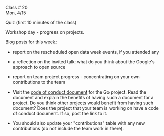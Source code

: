 
<div class="lecture2">
<div class="column_date">

Class # 20 <br>
Mon, 4/15

</div>

<div class="column_materials">
<p markdown="block">

Quiz (first 10 minutes of the class)

Workshop day - progress on projects.


</p>
</div>

<div class="column_assign">
<p markdown="block">

Blog posts for this week:

- report on the rescheduled open data week events, if you attended any

- a reflection on the invited talk: what do you think about the Google's approach to open source

- report on team project progress - concentrating on your own contributions to the team

- Visit the [code of conduct document](https://golang.org/conduct) for the Go project. Read the document
and explain the benefits of having such a document for a project. Do you think other projects would benefit from
having such document? Does the project that your team is working on have a code of conduct document. If so,
post the link to it.

- You should also update your "contributions" table with any new contributions
(do not include the team work in there).

</p>
</div>

</div>
